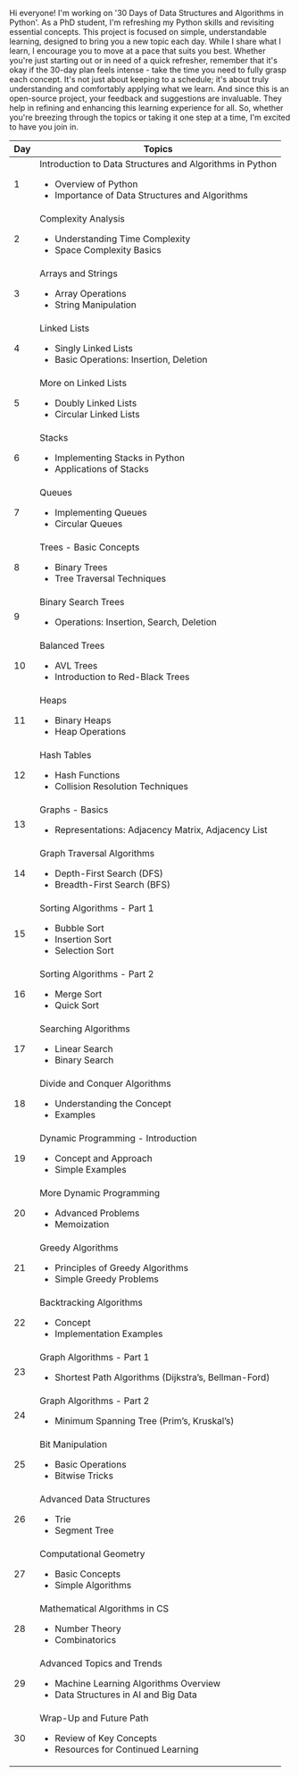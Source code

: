 Hi everyone! I'm working on '30 Days of Data Structures and Algorithms in Python'. As a PhD student, I'm refreshing my Python skills and revisiting essential concepts. This project is focused on simple, understandable learning, designed to bring you a new topic each day. While I share what I learn, I encourage you to move at a pace that suits you best. Whether you're just starting out or in need of a quick refresher, remember that it's okay if the 30-day plan feels intense - take the time you need to fully grasp each concept. It's not just about keeping to a schedule; it's about truly understanding and comfortably applying what we learn. And since this is an open-source project, your feedback and suggestions are invaluable. They help in refining and enhancing this learning experience for all. So, whether you're breezing through the topics or taking it one step at a time, I'm excited to have you join in.


<div align="center">
<table style="width: 100%;">
<thead>
<tr>
<th>Day</th>
<th>Topics</th>
</tr>
</thead>
<tbody>

<!-- Day 1 -->
<tr>
<td>1</td>
<td>Introduction to Data Structures and Algorithms in Python <ul><li>Overview of Python</li><li>Importance of Data Structures and Algorithms</li></ul></td>
</tr>

<!-- Day 2 -->
<tr>
<td>2</td>
<td>Complexity Analysis <ul><li>Understanding Time Complexity</li><li>Space Complexity Basics</li></ul></td>
</tr>

<!-- Day 3 -->
<tr>
<td>3</td>
<td>Arrays and Strings <ul><li>Array Operations</li><li>String Manipulation</li></ul></td>
</tr>

<!-- Day 4 -->
<tr>
<td>4</td>
<td>Linked Lists <ul><li>Singly Linked Lists</li><li>Basic Operations: Insertion, Deletion</li></ul></td>
</tr>

<!-- Day 5 -->
<tr>
<td>5</td>
<td>More on Linked Lists <ul><li>Doubly Linked Lists</li><li>Circular Linked Lists</li></ul></td>
</tr>

<!-- Day 6 -->
<tr>
<td>6</td>
<td>Stacks <ul><li>Implementing Stacks in Python</li><li>Applications of Stacks</li></ul></td>
</tr>

<!-- Day 7 -->
<tr>
<td>7</td>
<td>Queues <ul><li>Implementing Queues</li><li>Circular Queues</li></ul></td>
</tr>

<!-- Day 8 -->
<tr>
<td>8</td>
<td>Trees - Basic Concepts <ul><li>Binary Trees</li><li>Tree Traversal Techniques</li></ul></td>
</tr>

<!-- Day 9 -->
<tr>
<td>9</td>
<td>Binary Search Trees <ul><li>Operations: Insertion, Search, Deletion</li></ul></td>
</tr>

<!-- Day 10 -->
<tr>
<td>10</td>
<td>Balanced Trees <ul><li>AVL Trees</li><li>Introduction to Red-Black Trees</li></ul></td>
</tr>

<!-- Day 11 -->
<tr>
<td>11</td>
<td>Heaps <ul><li>Binary Heaps</li><li>Heap Operations</li></ul></td>
</tr>

<!-- Day 12 -->
<tr>
<td>12</td>
<td>Hash Tables <ul><li>Hash Functions</li><li>Collision Resolution Techniques</li></ul></td>
</tr>

<!-- Day 13 -->
<tr>
<td>13</td>
<td>Graphs - Basics <ul><li>Representations: Adjacency Matrix, Adjacency List</li></ul></td>
</tr>

<!-- Day 14 -->
<tr>
<td>14</td>
<td>Graph Traversal Algorithms <ul><li>Depth-First Search (DFS)</li><li>Breadth-First Search (BFS)</li></ul></td>
</tr>

<!-- Day 15 -->
<tr>
<td>15</td>
<td>Sorting Algorithms - Part 1 <ul><li>Bubble Sort</li><li>Insertion Sort</li><li>Selection Sort</li></ul></td>
</tr>

<!-- Day 16 -->
<tr>
<td>16</td>
<td>Sorting Algorithms - Part 2 <ul><li>Merge Sort</li><li>Quick Sort</li></ul></td>
</tr>

<!-- Day 17 -->
<tr>
<td>17</td>
<td>Searching Algorithms <ul><li>Linear Search</li><li>Binary Search</li></ul></td>
</tr>

<!-- Day 18 -->
<tr>
<td>18</td>
<td>Divide and Conquer Algorithms <ul><li>Understanding the Concept</li><li>Examples</li></ul></td>
</tr>

<!-- Day 19 -->
<tr>
<td>19</td>
<td>Dynamic Programming - Introduction <ul><li>Concept and Approach</li><li>Simple Examples</li></ul></td>
</tr>

<!-- Day 20 -->
<tr>
<td>20</td>
<td>More Dynamic Programming <ul><li>Advanced Problems</li><li>Memoization</li></ul></td>
</tr>

<!-- Day 21 -->
<tr>
<td>21</td>
<td>Greedy Algorithms <ul><li>Principles of Greedy Algorithms</li><li>Simple Greedy Problems</li></ul></td>
</tr>

<!-- Day 22 -->
<tr>
<td>22</td>
<td>Backtracking Algorithms <ul><li>Concept</li><li>Implementation Examples</li></ul></td>
</tr>

<!-- Day 23 -->
<tr>
<td>23</td>
<td>Graph Algorithms - Part 1 <ul><li>Shortest Path Algorithms (Dijkstra’s, Bellman-Ford)</li></ul></td>
</tr>

<!-- Day 24 -->
<tr>
<td>24</td>
<td>Graph Algorithms - Part 2 <ul><li>Minimum Spanning Tree (Prim’s, Kruskal’s)</li></ul></td>
</tr>

<!-- Day 25 -->
<tr>
<td>25</td>
<td>Bit Manipulation <ul><li>Basic Operations</li><li>Bitwise Tricks</li></ul></td>
</tr>

<!-- Day 26 -->
<tr>
<td>26</td>
<td>Advanced Data Structures <ul><li>Trie</li><li>Segment Tree</li></ul></td>
</tr>

<!-- Day 27 -->
<tr>
<td>27</td>
<td>Computational Geometry <ul><li>Basic Concepts</li><li>Simple Algorithms</li></ul></td>
</tr>

<!-- Day 28 -->
<tr>
<td>28</td>
<td>Mathematical Algorithms in CS <ul><li>Number Theory</li><li>Combinatorics</li></ul></td>
</tr>

<!-- Day 29 -->
<tr>
<td>29</td>
<td>Advanced Topics and Trends <ul><li>Machine Learning Algorithms Overview</li><li>Data Structures in AI and Big Data</li></ul></td>
</tr>

<!-- Day 30 -->
<tr>
<td>30</td>
<td>Wrap-Up and Future Path <ul><li>Review of Key Concepts</li><li>Resources for Continued Learning</li></ul></td>
</tr>

</tbody>
</table>
</div>
